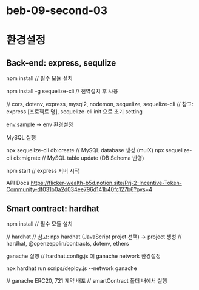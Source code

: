 # beb-09-second-03

# 환경설정

## Back-end: express, sequlize

npm install // 필수 모듈 설치

npm install -g sequelize-cli // 전역설치 후 사용

// cors, dotenv, express, mysql2, nodemon, sequelize, sequelize-cli
// 참고: express [프로젝트 명], sequelize-cli init 으로 초기 setting

env.sample -> env 환경설정

MySQL 실행

npx sequelize-cli db:create // MySQL database 생성 (mulX)
npx sequelize-cli db:migrate // MySQL table update (DB Schema 반영)

npm start // express 서버 시작

API Docs
https://flicker-wealth-b5d.notion.site/Prj-2-Incentive-Token-Community-df031b0a2d034ee796d141b40fc127b6?pvs=4

## Smart contract: hardhat

npm install // 필수 모듈 설치

// hardhat
// 참고: npx hardhat (JavaScript projet 선택) -> project 생성
// hardhat, @openzepplin/contracts, dotenv, ethers

ganache 실행 // hardhat.config.js 에 ganache network 환경설정

npx hardhat run scrips/deploy.js --network ganache

// ganache ERC20, 721 계약 배포
// smartContract 폴더 내에서 실행

